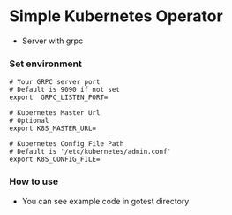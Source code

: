 # Simple Kubernetes Operator

* Server with grpc 


### Set environment

```shell
# Your GRPC server port
# Default is 9090 if not set
export  GRPC_LISTEN_PORT=

# Kubernetes Master Url
# Optional
export K8S_MASTER_URL=

# Kubernetes Config File Path 
# Default is '/etc/kubernetes/admin.conf'
export K8S_CONFIG_FILE=

```

### How to use

* You can see example code in gotest directory
